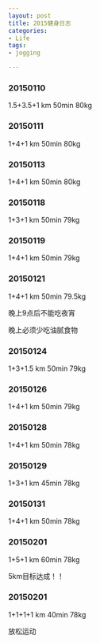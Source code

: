 ```yaml
---
layout: post
title: 2015健身日志
categories:
- Life
tags:
- jogging

---
```



### 20150110
1.5+3.5+1 km 50min 80kg

### 20150111
1+4+1 km 50min 80kg

### 20150113
1+4+1 km 50min 80kg

### 20150118
1+3+1 km 50min 79kg

### 20150119
1+4+1 km 50min 79kg

### 20150121
1+4+1 km 50min 79.5kg

晚上9点后不能吃夜宵

晚上必须少吃油腻食物

### 20150124
1+3+1.5 km 50min 79kg

### 20150126
1+4+1 km 50min 79kg

### 20150128
1+4+1 km 50min 78kg

### 20150129
1+3+1 km 45min 78kg

### 20150131
1+4+1 km 50min 78kg

### 20150201
1+5+1 km 60min 78kg

5km目标达成！！

### 20150201
1+1+1+1 km 40min 78kg

放松运动
